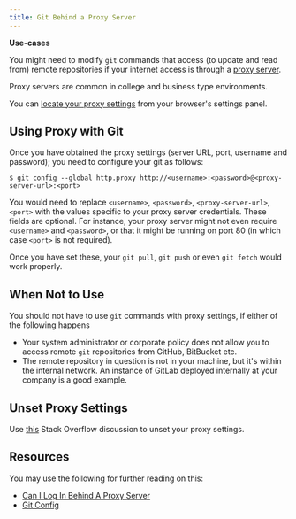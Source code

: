 ```yaml
---
title: Git Behind a Proxy Server
---
```

**Use-cases**

You might need to modify `git` commands that access (to update and read from) remote repositories if your internet access is through a [proxy server](https://en.wikipedia.org/wiki/Proxy_server).

Proxy servers are common in college and business type environments.

You can [locate your proxy settings](http://www.wikihow.com/Change-Proxy-Settings) from your browser's settings panel.

## Using Proxy with Git

Once you have obtained the proxy settings (server URL, port, username and password); you need to configure your git as follows:

    $ git config --global http.proxy http://<username>:<password>@<proxy-server-url>:<port>

You would need to replace `<username>`, `<password>`, `<proxy-server-url>`, `<port>` with the values specific to your proxy server credentials. These fields are optional. For instance, your proxy server might not even require `<username>` and `<password>`, or that it might be running on port 80 (in which case `<port>` is not required).

Once you have set these, your `git pull`, `git push` or even `git fetch` would work properly.

## When Not to Use

You should not have to use `git` commands with proxy settings, if either of the following happens

*   Your system administrator or corporate policy does not allow you to access remote `git` repositories from GitHub, BitBucket etc.
*   The remote repository in question is not in your machine, but it's within the internal network. An instance of GitLab deployed internally at your company is a good example.

## Unset Proxy Settings

Use [this](http://stackoverflow.com/questions/11499805/git-http-proxy-setting) Stack Overflow discussion to unset your proxy settings.

## Resources

You may use the following for further reading on this:

*   [Can I Log In Behind A Proxy Server](https://help.github.com/desktop/faq/articles/can-i-log-in-behind-a-proxy-server/#platform-windows)
*   [Git Config](https://git-scm.com/docs/git-config)